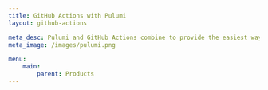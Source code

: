 ```yaml
---
title: GitHub Actions with Pulumi
layout: github-actions

meta_desc: Pulumi and GitHub Actions combine to provide the easiest way to achieve continuous delivery of cloud applications and infrastructure.
meta_image: /images/pulumi.png

menu:
    main:
        parent: Products
---
```

